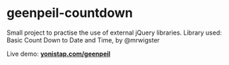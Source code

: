 # geenpeil-countdown
Small project to practise the use of external jQuery libraries.
Library used: Basic Count Down to Date and Time, by @mrwigster

Live demo: **[yonistap.com/geenpeil](https://yonistap.com/geenpeil)**